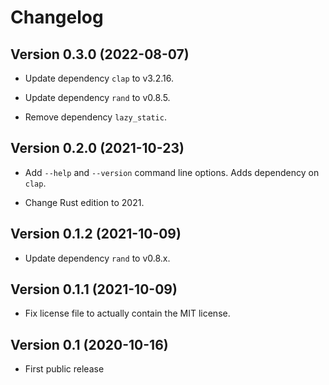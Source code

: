 # Changelog


## Version 0.3.0 (2022-08-07)

- Update dependency `clap` to v3.2.16.

- Update dependency `rand` to v0.8.5.

- Remove dependency `lazy_static`.


## Version 0.2.0 (2021-10-23)

- Add `--help` and `--version` command line options. Adds dependency on
  `clap`.

- Change Rust edition to 2021.


## Version 0.1.2 (2021-10-09)

- Update dependency `rand` to v0.8.x.


## Version 0.1.1 (2021-10-09)

- Fix license file to actually contain the MIT license.


## Version 0.1 (2020-10-16)

- First public release
